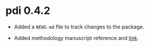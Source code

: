 # pdi 0.4.2

* Added a `NEWS.md` file to track changes to the package.

* Added methodology manuscript reference and [link](https://doi.org/10.1016/j.foreco.2021.118948).
